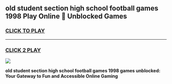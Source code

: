 
## old student section high school football games 1998 Play Online 👋 Unblocked Games
<h3>
<a href="https://news.freeplayer.one?title=old_student_section_high_school_football_games_1998&ref=17GH">CLICK TO PLAY</a></h3>
<hr>

<h3>
<a href="https://news.freeplayer.one?title=old_student_section_high_school_football_games_1998&ref=17GH">CLICK 2 PLAY</a>
  
</h3>

<a href="https://news.freeplayer.one?title=old_student_section_high_school_football_games_1998&ref=17GH/"><img src="https://clearcache.store/games.png"></a>


**old student section high school football games 1998 games unblocked: Your Gateway to Fun and Accessible Online Gaming**
